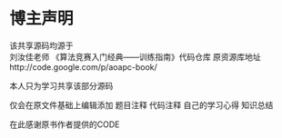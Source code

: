 博主声明
========
该共享源码均源于    
刘汝佳老师
《算法竞赛入门经典——训练指南》代码仓库
原资源库地址http://code.google.com/p/aoapc-book/

本人只为学习共享该部分源码

仅会在原文件基础上编辑添加
题目注释
代码注释
自己的学习心得
知识总结

在此感谢原书作者提供的CODE


